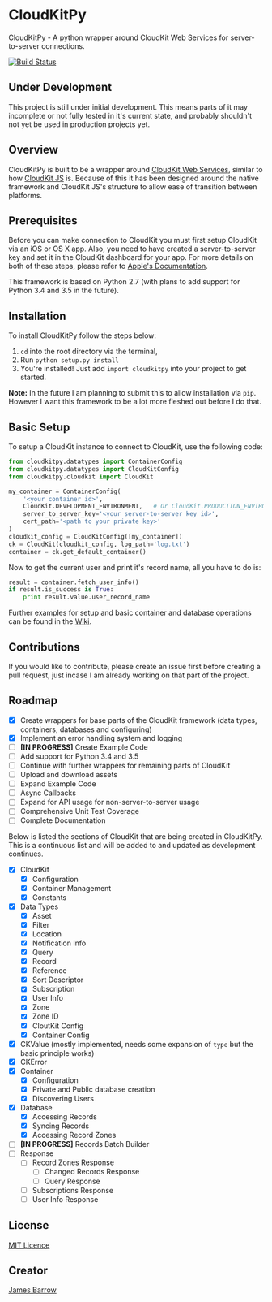 # CloudKitPy
CloudKitPy - A python wrapper around CloudKit Web Services for server-to-server connections.

[![Build Status](https://travis-ci.org/Baza207/CloudKitPy.svg?branch=master)](https://travis-ci.org/Baza207/CloudKitPy)

## Under Development

This project is still under initial development. This means parts of it may incomplete or not fully tested in it's current state, and probably shouldn't not yet be used in production projects yet.

## Overview
CloudKitPy is built to be a wrapper around [CloudKit Web Services](https://developer.apple.com/library/ios/documentation/DataManagement/Conceptual/CloutKitWebServicesReference/Introduction/Introduction.html), similar to how [CloudKit JS](https://developer.apple.com/library/ios/documentation/CloudKitJS/Reference/CloudKitJavaScriptReference/index.html) is. Because of this it has been designed around the native framework and CloudKit JS's structure to allow ease of transition between platforms.

## Prerequisites
Before you can make connection to CloudKit you must  first setup CloudKit via an iOS or OS X app. Also, you need to have created a server-to-server key and set it in the CloudKit dashboard for your app. For more details on both of these steps, please refer to [Apple's Documentation](https://developer.apple.com/library/ios/documentation/DataManagement/Conceptual/CloutKitWebServicesReference/SettingUpWebServices/SettingUpWebServices.html#//apple_ref/doc/uid/TP40015240-CH24-SW6).

This framework is based on Python 2.7 (with plans to add support for Python 3.4 and 3.5 in the future).

## Installation
To install CloudKitPy follow the steps below:

1. `cd` into the root directory via the terminal,
2. Run `python setup.py install`
3. You're installed! Just add `import cloudkitpy` into your project to get started.

**Note:** In the future I am planning to submit this to allow installation via `pip`. However I want this framework to be a lot more fleshed out before I do that.

## Basic Setup
To setup a CloudKit instance to connect to CloudKit, use the following code:

```python
from cloudkitpy.datatypes import ContainerConfig
from cloudkitpy.datatypes import CloudKitConfig
from cloudkitpy.cloudkit import CloudKit

my_container = ContainerConfig(
    '<your container id>',
    CloudKit.DEVELOPMENT_ENVIRONMENT,   # Or CloudKit.PRODUCTION_ENVIRONMENT for production
    server_to_server_key='<your server-to-server key id>',
    cert_path='<path to your private key>'
)
cloudkit_config = CloudKitConfig([my_container])
ck = CloudKit(cloudkit_config, log_path='log.txt')
container = ck.get_default_container()
```

Now to get the current user and print it's record name, all you have to do is:

```python
result = container.fetch_user_info()
if result.is_success is True:
    print result.value.user_record_name
```

Further examples for setup and basic container and database operations can be found in the [Wiki](https://github.com/Baza207/CloudKitPy/wiki/Examples).

## Contributions

If you would like to contribute, please create an issue first before creating a pull request, just incase I am already working on that part of the project.

## Roadmap
- [x] Create wrappers for base parts of the CloudKit framework (data types, containers, databases and configuring)
- [x] Implement an error handling system and logging
- [ ] **[IN PROGRESS]** Create Example Code
- [ ] Add support for Python 3.4 and 3.5
- [ ] Continue with further wrappers for remaining parts of CloudKit
- [ ] Upload and download assets
- [ ] Expand Example Code
- [ ] Async Callbacks
- [ ] Expand for API usage for non-server-to-server usage
- [ ] Comprehensive Unit Test Coverage
- [ ] Complete Documentation

Below is listed the sections of CloudKit that are being created in CloudKitPy. This is a continuous list and will be added to and updated as development continues.

- [x] CloudKit
    - [x] Configuration
    - [x] Container Management
    - [x] Constants
- [x] Data Types
    - [x] Asset
    - [x] Filter
    - [x] Location
    - [x] Notification Info
    - [x] Query
    - [x] Record
    - [x] Reference
    - [x] Sort Descriptor
    - [x] Subscription
    - [x] User Info
    - [x] Zone
    - [x] Zone ID
    - [x] CloutKit Config
    - [x] Container Config
- [x] CKValue (mostly implemented, needs some expansion of `type` but the basic principle works)
- [x] CKError
- [x] Container
    - [x] Configuration
    - [x] Private and Public database creation
    - [x] Discovering Users
- [x] Database
    - [x] Accessing Records
    - [x] Syncing Records
    - [x] Accessing Record Zones
- [ ] **[IN PROGRESS]** Records Batch Builder
- [ ] Response
    - [ ] Record Zones Response
        - [ ] Changed Records Response
        - [ ] Query Response
    - [ ] Subscriptions Response
    - [ ] User Info Response

## License

[MIT Licence](LICENSE)

## Creator

[James Barrow](james@pigonahill.com)
